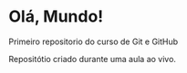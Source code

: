 # Olá, Mundo!
Primeiro repositorio do curso de Git e GitHub

Repositótio criado durante uma aula ao vivo.